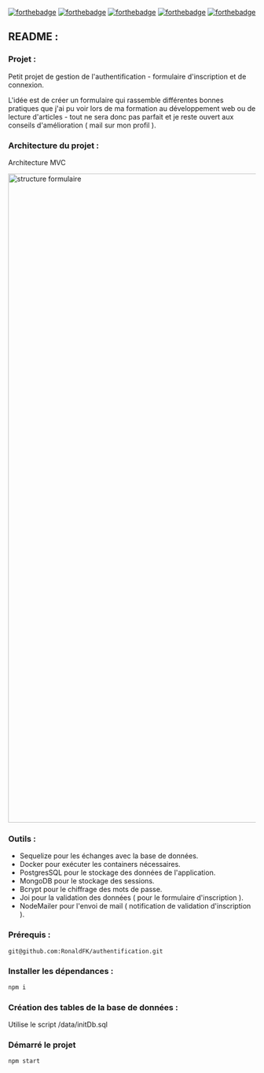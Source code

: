[![forthebadge](https://img.shields.io/badge/LinkedIn-0077B5?style=for-the-badge&logo=linkedin&logoColor=white)](https://www.linkedin.com/in/ronald-fonlebeck)
[![forthebadge](https://img.shields.io/badge/Node.js-43853D?style=for-the-badge&logo=node.js&logoColor=white)](https://forthebadge.com)
[![forthebadge](https://img.shields.io/badge/Express.js-404D59?style=for-the-badge)](https://forthebadge.com)
[![forthebadge](https://img.shields.io/badge/PostgreSQL-316192?style=for-the-badge&logo=postgresql&logoColor=white)](#)
[![forthebadge](https://img.shields.io/badge/sequelize-323330?style=for-the-badge&logo=sequelize&logoColor=blue)](#)

## README :

### Projet :

Petit projet de gestion de l'authentification - formulaire d'inscription et de connexion.

L'idée est de créer un formulaire qui rassemble différentes bonnes pratiques que j'ai pu voir lors de ma formation au développement web ou de lecture d'articles - tout ne sera donc pas parfait et je reste ouvert aux conseils d'amélioration ( mail sur mon profil ).

### Architecture du projet :

Architecture MVC

<img width="1320" alt="structure formulaire" src="https://user-images.githubusercontent.com/90004972/209116772-04288a15-cd4c-49f6-9d91-913c474ab99a.png">


### Outils :

- Sequelize pour les échanges avec la base de données.
- Docker pour exécuter les containers nécessaires.
- PostgresSQL pour le stockage des données de l'application.
- MongoDB pour le stockage des sessions.
- Bcrypt pour le chiffrage des mots de passe.
- Joi pour la validation des données ( pour le formulaire d'inscription ).
- NodeMailer pour l'envoi de mail ( notification de validation d'inscription ).

### Prérequis :

```
git@github.com:RonaldFK/authentification.git
```

### Installer les dépendances :

```bash
npm i
```

### Création des tables de la base de données :

Utilise le script /data/initDb.sql

### Démarré le projet

```
npm start
```
